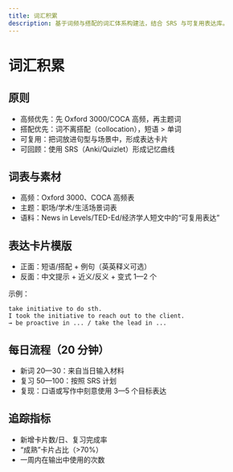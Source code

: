 ```yaml
---
title: 词汇积累
description: 基于词频与搭配的词汇体系构建法，结合 SRS 与可复用表达库。
---
```


# 词汇积累

## 原则

- 高频优先：先 Oxford 3000/COCA 高频，再主题词
- 搭配优先：词不离搭配（collocation），短语 > 单词
- 可复用：把词放进句型与场景中，形成表达卡片
- 可回顾：使用 SRS（Anki/Quizlet）形成记忆曲线

## 词表与素材

- 高频：Oxford 3000、COCA 高频表
- 主题：职场/学术/生活场景词表
- 语料：News in Levels/TED-Ed/经济学人短文中的“可复用表达”

## 表达卡片模版

- 正面：短语/搭配 + 例句（英英释义可选）
- 反面：中文提示 + 近义/反义 + 变式 1—2 个

示例：

```
take initiative to do sth.
I took the initiative to reach out to the client.
→ be proactive in ... / take the lead in ...
```

## 每日流程（20 分钟）

- 新词 20—30：来自当日输入材料
- 复习 50—100：按照 SRS 计划
- 复现：口语或写作中刻意使用 3—5 个目标表达

## 追踪指标

- 新增卡片数/日、复习完成率
- “成熟”卡片占比（>70%）
- 一周内在输出中使用的次数


